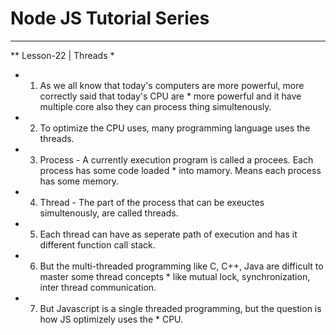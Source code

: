 
# Node JS Tutorial Series

***
**  Lesson-22 | Threads
* 
*  1. As we all know that today's computers are more powerful, more correctly said that today's CPU are *     more powerful and it have multiple core also they can process thing simultenously.
*  2. To optimize the CPU uses, many programming language uses the threads.
*  3. Process - A currently execution program is called a procees. Each process has some code loaded *     into mamory. Means each process has some memory.
*  4. Thread - The part of the process that can be exeuctes simultenously, are called threads.
*  5. Each thread can have as seperate path of execution and has it different function call stack.
*  6. But the multi-threaded programming like C, C++, Java are difficult to master some thread concepts *     like mutual lock, synchronization, inter thread communication.
*  7. But Javascript is a single threaded programming, but the question is how JS optimizely uses the *     CPU.
